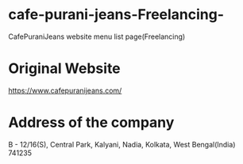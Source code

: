 # cafe-purani-jeans-Freelancing-
CafePuraniJeans website menu list page(Freelancing)

# Original Website
https://www.cafepuranijeans.com/

# Address of the company
B - 12/16(S), Central Park, Kalyani, Nadia, Kolkata, West Bengal(India) 741235
